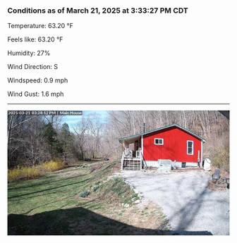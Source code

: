 ### Conditions as of March 21, 2025 at 3:33:27 PM CDT 

Temperature: 63.20 &deg;F

Feels like: 63.20 &deg;F

Humidity: 27%

Wind Direction: S

Windspeed: 0.9 mph

Wind Gust: 1.6 mph

---

<img src="./images/latest.jpeg"/>

